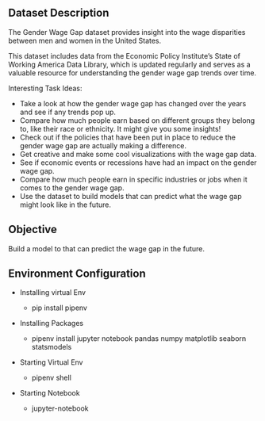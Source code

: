 ## Dataset Description

The Gender Wage Gap dataset provides insight into the wage disparities between men and women in the United States.

This dataset includes data from the Economic Policy Institute’s State of Working America Data Library, which is updated regularly and serves as a valuable resource for understanding the gender wage gap trends over time.

Interesting Task Ideas:
- Take a look at how the gender wage gap has changed over the years and see if any trends pop up.
- Compare how much people earn based on different groups they belong to, like their race or ethnicity. It might give you some insights!
- Check out if the policies that have been put in place to reduce the gender wage gap are actually making a difference.
- Get creative and make some cool visualizations with the wage gap data.
- See if economic events or recessions have had an impact on the gender wage gap.
- Compare how much people earn in specific industries or jobs when it comes to the gender wage gap.
- Use the dataset to build models that can predict what the wage gap might look like in the future.

## Objective
 Build a model to that can predict the wage gap in the future. 

## Environment Configuration
- Installing virtual Env
    - pip install pipenv 

- Installing Packages
    - pipenv install jupyter notebook pandas numpy matplotlib seaborn statsmodels

- Starting Virtual Env
    - pipenv shell 

- Starting Notebook
    - jupyter-notebook